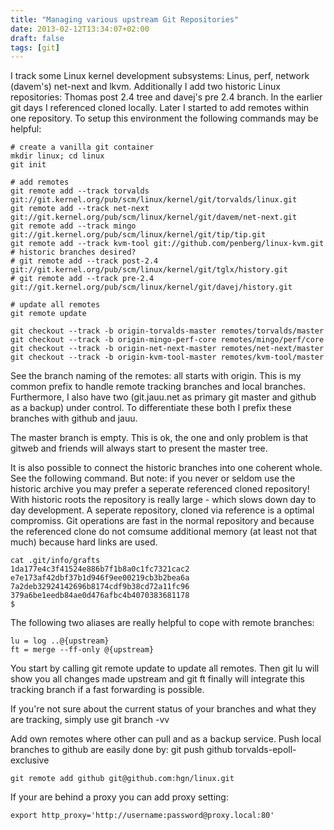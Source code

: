```yaml
---
title: "Managing various upstream Git Repositories"
date: 2013-02-12T13:34:07+02:00
draft: false
tags: [git]
---
```


I track some Linux kernel development subsystems: Linus, perf, network
(davem's) net-next and lkvm. Additionally I add two historic Linux
repositories: Thomas post 2.4 tree and davej's pre 2.4 branch. In the earlier
git days I referenced cloned locally. Later I started to add remotes within one
repository. To setup this environment the following commands may be helpful:



```
# create a vanilla git container
mkdir linux; cd linux
git init

# add remotes
git remote add --track torvalds git://git.kernel.org/pub/scm/linux/kernel/git/torvalds/linux.git
git remote add --track net-next git://git.kernel.org/pub/scm/linux/kernel/git/davem/net-next.git
git remote add --track mingo git://git.kernel.org/pub/scm/linux/kernel/git/tip/tip.git
git remote add --track kvm-tool git://github.com/penberg/linux-kvm.git
# historic branches desired?
# git remote add --track post-2.4 git://git.kernel.org/pub/scm/linux/kernel/git/tglx/history.git
# git remote add --track pre-2.4 git://git.kernel.org/pub/scm/linux/kernel/git/davej/history.git

# update all remotes
git remote update

git checkout --track -b origin-torvalds-master remotes/torvalds/master
git checkout --track -b origin-mingo-perf-core remotes/mingo/perf/core
git checkout --track -b origin-net-next-master remotes/net-next/master
git checkout --track -b origin-kvm-tool-master remotes/kvm-tool/master

```

See the branch naming of the remotes: all starts with origin. This is my common
prefix to handle remote tracking branches and local branches. Furthermore, I
also have two (git.jauu.net as primary git master and github as a backup) under
control. To differentiate these both I prefix these branches with github and
jauu.


The master branch is empty. This is ok, the one and only problem is that gitweb
and friends will always start to present the master tree.


It is also possible to connect the historic branches into one coherent whole.
See the following command. But note: if you never or seldom use the historic
archive you may prefer a seperate referenced cloned repository! With historic
roots the repository is really large - which slows down day to day development.
A seperate repository, cloned via reference is a optimal compromiss. Git
operations are fast in the normal repository and because the referenced clone
do not comsume additional memory (at least not that much) because hard links
are used.



```
cat .git/info/grafts
1da177e4c3f41524e886b7f1b8a0c1fc7321cac2 e7e173af42dbf37b1d946f9ee00219cb3b2bea6a
7a2deb32924142696b8174cdf9b38cd72a11fc96 379a6be1eedb84ae0d476afbc4b4070383681178
$

```

The following two aliases are really helpful to cope with remote branches:



```
lu = log ..@{upstream}
ft = merge --ff-only @{upstream}

```

You start by calling git remote update to update all remotes. Then git lu will
show you all changes made upstream and git ft finally will integrate this
tracking branch if a fast forwarding is possible.


If you're not sure about the current status of your branches and what they are
tracking, simply use git branch -vv


Add own remotes where other can pull and as a backup service. Push local
branches to github are easily done by: git push github torvalds-epoll-exclusive



```
git remote add github git@github.com:hgn/linux.git

```

If your are behind a proxy you can add proxy setting:



```
export http_proxy='http://username:password@proxy.local:80'

```

